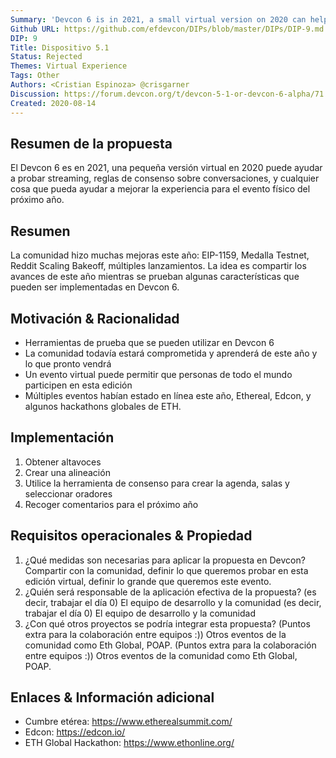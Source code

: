 ```yaml
---
Summary: 'Devcon 6 is in 2021, a small virtual version on 2020 can help to test streaming, consensus rules on talks, and anything that could help to improve the experience for next year"s physical event.'
Github URL: https://github.com/efdevcon/DIPs/blob/master/DIPs/DIP-9.md
DIP: 9
Title: Dispositivo 5.1
Status: Rejected
Themes: Virtual Experience
Tags: Other
Authors: <Cristian Espinoza> @crisgarner
Discussion: https://forum.devcon.org/t/devcon-5-1-or-devcon-6-alpha/71
Created: 2020-08-14
---
```


## Resumen de la propuesta

El Devcon 6 es en 2021, una pequeña versión virtual en 2020 puede ayudar a probar streaming, reglas de consenso sobre conversaciones, y cualquier cosa que pueda ayudar a mejorar la experiencia para el evento físico del próximo año.

## Resumen

La comunidad hizo muchas mejoras este año: EIP-1159, Medalla Testnet, Reddit Scaling Bakeoff, múltiples lanzamientos. La idea es compartir los avances de este año mientras se prueban algunas características que pueden ser implementadas en Devcon 6.

## Motivación & Racionalidad

- Herramientas de prueba que se pueden utilizar en Devcon 6
- La comunidad todavía estará comprometida y aprenderá de este año y lo que pronto vendrá
- Un evento virtual puede permitir que personas de todo el mundo participen en esta edición
- Múltiples eventos habían estado en línea este año, Ethereal, Edcon, y algunos hackathons globales de ETH.

## Implementación

1. Obtener altavoces
2. Crear una alineación
3. Utilice la herramienta de consenso para crear la agenda, salas y seleccionar oradores
4. Recoger comentarios para el próximo año

## Requisitos operacionales & Propiedad

1. ¿Qué medidas son necesarias para aplicar la propuesta en Devcon? Compartir con la comunidad, definir lo que queremos probar en esta edición virtual, definir lo grande que queremos este evento.
2. ¿Quién será responsable de la aplicación efectiva de la propuesta? (es decir, trabajar el día 0) El equipo de desarrollo y la comunidad (es decir, trabajar el día 0) El equipo de desarrollo y la comunidad
3. ¿Con qué otros proyectos se podría integrar esta propuesta? (Puntos extra para la colaboración entre equipos :)) Otros eventos de la comunidad como Eth Global, POAP. (Puntos extra para la colaboración entre equipos :)) Otros eventos de la comunidad como Eth Global, POAP.

## Enlaces & Información adicional

- Cumbre etérea: https://www.etherealsummit.com/
- Edcon: https://edcon.io/
- ETH Global Hackathon: https://www.ethonline.org/
